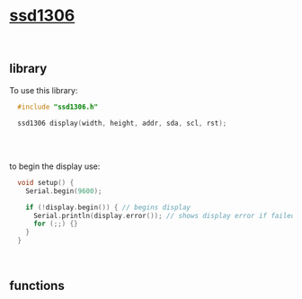 # [ssd1306]()

<br/>

## library
To use this library:
```cpp
  #include "ssd1306.h"

  ssd1306 display(width, height, addr, sda, scl, rst);
```

##
<br/>

to begin the display use:
```cpp
  void setup() {
    Serial.begin(9600);

    if (!display.begin()) { // begins display
      Serial.println(display.error()); // shows display error if failed
      for (;;) {}
    }
  }
```

<br/>

## functions
